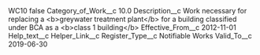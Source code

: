 <?xml version="1.0" encoding="UTF-8"?>
<CustomMetadata xmlns="http://soap.sforce.com/2006/04/metadata" xmlns:xsi="http://www.w3.org/2001/XMLSchema-instance" xmlns:xsd="http://www.w3.org/2001/XMLSchema">
    <label>WC10</label>
    <protected>false</protected>
    <values>
        <field>Category_of_Work__c</field>
        <value xsi:type="xsd:double">10.0</value>
    </values>
    <values>
        <field>Description__c</field>
        <value xsi:type="xsd:string">Work necessary for replacing a &lt;b&gt;greywater treatment plant&lt;/b&gt; for a building classified under BCA as a &lt;b&gt;class 1 building&lt;/b&gt;</value>
    </values>
    <values>
        <field>Effective_From__c</field>
        <value xsi:type="xsd:date">2012-11-01</value>
    </values>
    <values>
        <field>Help_text__c</field>
        <value xsi:nil="true"/>
    </values>
    <values>
        <field>Helper_Link__c</field>
        <value xsi:nil="true"/>
    </values>
    <values>
        <field>Register_Type__c</field>
        <value xsi:type="xsd:string">Notifiable Works</value>
    </values>
    <values>
        <field>Valid_To__c</field>
        <value xsi:type="xsd:date">2019-06-30</value>
    </values>
</CustomMetadata>
